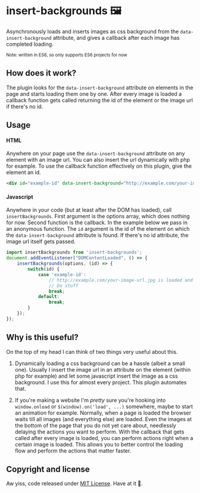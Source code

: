 # insert-backgrounds 🖼

Asynchronously loads and inserts images as css background from the `data-insert-background` attribute, and gives a callback after each image has completed loading.

<sup>Note: written in ES6, so only supports ES6 projects for now</sup>

## How does it work?

The plugin looks for the `data-insert-background` attribute on elements in the page and starts loading them one by one. After every image is loaded a callback function gets called returning the id of the element or the image url if there's no id. 

## Usage

#### HTML 

Anywhere on your page use the `data-insert-background` attribute on any element with an image url. You can also insert the url dynamically with php for example. To use the callback function effectively on this plugin, give the element an id.

```html
<div id="example-id" data-insert-background="http://example.com/your-image-url.jpg"></div>
```

#### Javascript 

Anywhere in your code (but at least after the DOM has loaded), call `insertBackgrounds`. First argument is the options array, which does nothing for now. Second function is the callback. In the example below we pass in an anonymous function. The `id` argument is the id of the element on which the `data-insert-background` attribute is found. If there's no id attribute, the image url itself gets passed. 

```javascript
import insertBackgrounds from 'insert-backgrounds';
document.addEventListener("DOMContentLoaded", () => {
    insertBackgrounds(options, (id) => {
        switch(id) {
            case 'example-id': 
                // http://example.com/your-image-url.jpg is loaded and inserted!
                // Do stuff
                break;
            default:
                break;
        }        
    });
});
```

## Why is this useful?

On the top of my head I can think of two things very useful about this. 

1. Dynamically loading a css background can be a hassle (albeit a small one). Usually I insert the image url in an attribute on the element (within php for example) and let some javascript insert the image as a css background. I use this for almost every project. This plugin automates that.

2. If you're making a website I'm *pretty* sure you're hooking into `window.onload` or `$(window).on('load', ...)` somewhere, maybe to start an animation for example. Normally, when a page is loaded the browser waits till all images (and everything else) are loaded. Even the images at the bottom of the page that you do not yet care about, needlessly delaying the actions you want to perform. With the callback that gets called after every image is loaded, you can perform actions right when a certain image is loaded. This allows you to better control the loading flow and perform the actions that matter faster. 

## Copyright and license

Aw yiss, code released under [MIT License](https://github.com/kapoko/insert-backgrounds/blob/master/LICENSE). Have at it 🤘.
